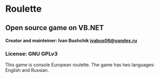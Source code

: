 # Roulette

## Open source game on VB.NET

#### Creator and mainteiner: Ivan Bushchik <ivabus06@yandex.ru>

### License: GNU GPLv3

This game is console European roulette.
The game has two languages: English and Russian.